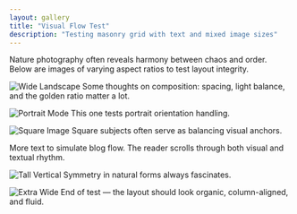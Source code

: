 ```yaml
---
layout: gallery
title: "Visual Flow Test"
description: "Testing masonry grid with text and mixed image sizes"
---
```


Nature photography often reveals harmony between chaos and order.  
Below are images of varying aspect ratios to test layout integrity.

![Wide Landscape](https://images.unsplash.com/photo-1501785888041-af3ef285b470?w=1200)
Some thoughts on composition: spacing, light balance, and the golden ratio matter a lot.

![Portrait Mode](https://images.unsplash.com/photo-1503341455253-b2e723bb3dbb?w=600)
This one tests portrait orientation handling.

![Square Image](https://images.unsplash.com/photo-1612832021274-6e7e6e71b96b?w=800)
Square subjects often serve as balancing visual anchors.

More text to simulate blog flow. The reader scrolls through both visual and textual rhythm.

![Tall Vertical](https://images.unsplash.com/photo-1501594907352-04cda38ebc29?w=500)
Symmetry in natural forms always fascinates.

![Extra Wide](https://images.unsplash.com/photo-1507525428034-b723cf961d3e?w=1600)
End of test — the layout should look organic, column-aligned, and fluid.

